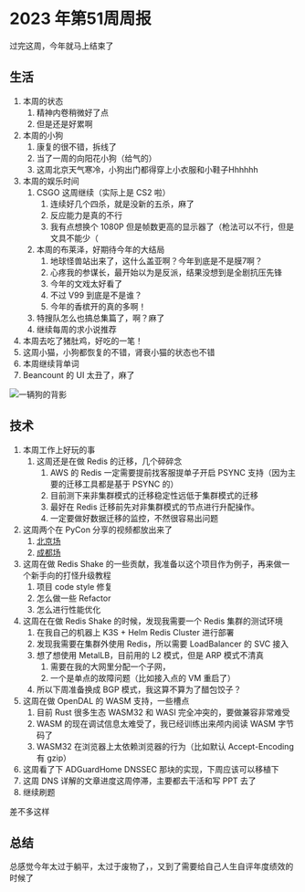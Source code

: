 # 2023 年第51周周报

过完这周，今年就马上结束了

## 生活

1. 本周的状态
    1. 精神内卷稍微好了点
    2. 但是还是好累啊
2. 本周的小狗
    1. 康复的很不错，拆线了
    2. 当了一周的向阳花小狗（给气的）
    3. 这周北京天气寒冷，小狗出门都得穿上小衣服和小鞋子Hhhhhh
3. 本周的娱乐时间
    1. CSGO 这周继续（实际上是 CS2 啦）
        1. 连续好几个四杀，就是没新的五杀，麻了
        2. 反应能力是真的不行
        3. 我有点想换个 1080P 但是帧数更高的显示器了（枪法可以不行，但是文具不能少（
    2. 本周的布莱泽，好期待今年的大结局
        1. 地球怪兽站出来了，这什么盖亚啊？今年到底是不是膜7啊？
        2. 心疼我的参谋长，最开始以为是反派，结果没想到是全剧抗压先锋
        3. 今年的文戏太好看了
        4. 不过 V99 到底是不是谁？
        5. 今年的香槟开的真的多啊！
    3. 特搜队怎么也搞总集篇了，啊？麻了
    4. 继续每周的求小说推荐
4. 本周去吃了猪肚鸡，好吃的一笔！
5. 这周小猫，小狗都恢复的不错，肾衰小猫的状态也不错
6. 本周继续背单词
7. Beancount 的 UI 太丑了，麻了

![一辆狗的背影](https://github.com/Zheaoli/zheaoli.github.io/assets/7054676/82be0284-3da6-4437-a739-4f16539d2e1a)

## 技术

1. 本周工作上好玩的事
    1. 这周还是在做 Redis 的迁移，几个碎碎念
        1. AWS 的 Redis 一定需要提前找客服提单子开启 PSYNC 支持（因为主要的迁移工具都是基于 PSYNC 的）
        2. 目前测下来非集群模式的迁移稳定性远低于集群模式的迁移
        3. 最好在 Redis 迁移前先对非集群模式的节点进行升配操作。
        4. 一定要做好数据迁移的监控，不然很容易出问题
2. 这周两个在 PyCon 分享的视频都放出来了
    1. [北京场](https://www.bilibili.com/video/BV18w411V73A)
    2. [成都场](https://www.bilibili.com/video/BV1Eu4y1M73N)
3. 这周在做 Redis Shake 的一些贡献，我准备以这个项目作为例子，再来做一个新手向的打怪升级教程
    1. 项目 code style 修复
    2. 怎么做一些 Refactor
    3. 怎么进行性能优化
4. 这周在在做 Redis Shake 的时候，发现我需要一个 Redis 集群的测试环境
    1. 在我自己的机器上 K3S + Helm Redis Cluster 进行部署
    2. 发现我需要在集群外使用 Redis，所以需要 LoadBalancer 的 SVC 接入
    3. 想了想使用 MetalLB，目前用的 L2 模式，但是 ARP 模式不清真
        1. 需要在我的大网里分配一个子网，
        2. 一个是单点的故障问题（比如接入点的 VM 重启了）
    4. 所以下周准备换成 BGP 模式，我这算不算为了醋包饺子？
5. 这周在做 OpenDAL 的 WASM 支持，一些槽点
    1. 目前 Rust 很多生态 WASM32 和 WASI 完全冲突的，要做兼容非常难受
    2. WASM 的现在调试信息太难受了，我已经训练出来颅内阅读 WASM 字节码了
    3. WASM32 在浏览器上太依赖浏览器的行为（比如默认 Accept-Encoding 有 gzip）
6. 这周看了下 ADGuardHome DNSSEC 那块的实现，下周应该可以移植下
7. 这周 DNS 详解的文章进度这周停滞，主要都去干活和写 PPT 去了
8. 继续刷题

差不多这样

## 总结

总感觉今年太过于躺平，太过于废物了，，又到了需要给自己人生自评年度绩效的时候了
